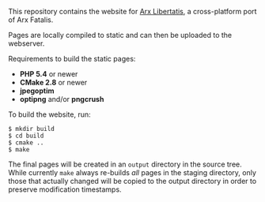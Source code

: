 This repository contains the website for [Arx Libertatis](http://arx-libertatis.org/), a cross-platform port of Arx Fatalis.

Pages are locally compiled to static and can then be uploaded to the webserver.

Requirements to build the static pages:

* **PHP 5.4** or newer
* **CMake 2.8** or newer
* **jpegoptim**
* **optipng** and/or **pngcrush**

To build the website, run:

    $ mkdir build
    $ cd build
    $ cmake ..
    $ make

The final pages will be created in an `output` directory in the source tree. While currently `make` always re-builds *all* pages in the staging directory, only those that actually changed will be copied to the output directory in order to preserve modification timestamps.
